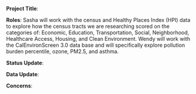 **Project Title**: 

**Roles**:
Sasha will work with the census and Healthy Places Index (HPI) data to explore how the census tracts we are researching scored on the categories of: 
Economic,
Education,
Transportation,
Social,
Neighborhood,
Healthcare Access,
Housing, and
Clean Environment.
Wendy will work with the CalEnvironScreen 3.0 data base and will specifically explore pollution burden percentile, ozone, PM2.5, and asthma. 

**Status Update**: 

**Data Update**: 

**Concerns**: 

